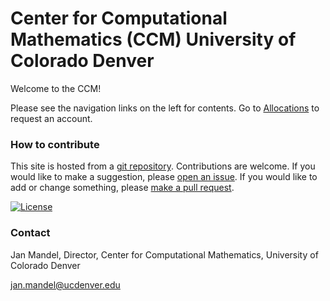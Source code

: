 # Center for Computational Mathematics (CCM) University of Colorado Denver

Welcome to the CCM!

Please see the navigation links on the left for contents. Go to [Allocations](./accounts/) to request an account.

### How to contribute

This site is hosted from a [git repository](https://github.com/ccmucdenver/ccm-docs). Contributions are welcome. If you would like to make a suggestion, please [open an issue](https://github.com/ccmucdenver/ccm-docs/issues/new/choose). If you would like to add or change something, please [make a pull request](pull_request/).

[![License](https://img.shields.io/badge/License-Apache%202.0-blue.svg)](https://opensource.org/licenses/Apache-2.0)

### Contact

Jan Mandel,
Director, Center for Computational Mathematics,
University of Colorado Denver

jan.mandel@ucdenver.edu
